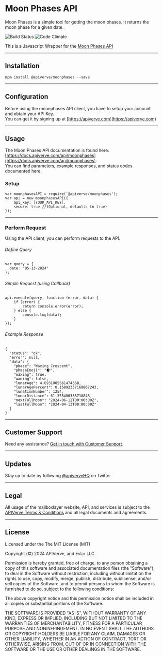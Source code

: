 Moon Phases API
============

Moon Phases is a simple tool for getting the moon phases. It returns the moon phase for a given date.

![Build Status](https://img.shields.io/badge/build-passing-green)
![Code Climate](https://img.shields.io/badge/maintainability-B-purple)

This is a Javascript Wrapper for the [Moon Phases API](https://apiverve.com/marketplace/api/moonphases)

---

## Installation
	npm install @apiverve/moonphases --save

---

## Configuration

Before using the moonphases API client, you have to setup your account and obtain your API Key.  
You can get it by signing up at [https://apiverve.com](https://apiverve.com)

---

## Usage

The Moon Phases API documentation is found here: [https://docs.apiverve.com/api/moonphases](https://docs.apiverve.com/api/moonphases).  
You can find parameters, example responses, and status codes documented here.

### Setup

```
var moonphasesAPI = require('@apiverve/moonphases');
var api = new moonphasesAPI({
    api_key: [YOUR_API_KEY],
    secure: true //(Optional, defaults to true)
});
```

---


### Perform Request
Using the API client, you can perform requests to the API.

###### Define Query

```
var query = {
  date: "05-13-2024"
};
```

###### Simple Request (using Callback)

```
api.execute(query, function (error, data) {
    if (error) {
        return console.error(error);
    } else {
        console.log(data);
    }
});
```

###### Example Response

```
{
  "status": "ok",
  "error": null,
  "data": {
    "phase": "Waxing Crescent",
    "phaseEmoji": "🌒",
    "waxing": true,
    "waning": false,
    "lunarAge": 4.6931005661474368,
    "lunarAgePercent": 0.15892337168867243,
    "lunationNumber": 1254,
    "lunarDistance": 61.355400333718848,
    "nextFullMoon": "2024-06-12T00:00:00Z",
    "lastFullMoon": "2024-04-13T00:00:00Z"
  }
}
```

---

## Customer Support

Need any assistance? [Get in touch with Customer Support](https://apiverve.com/contact).

---

## Updates
Stay up to date by following [@apiverveHQ](https://twitter.com/apiverveHQ) on Twitter.

---

## Legal

All usage of the mailboxlayer website, API, and services is subject to the [APIVerve Terms & Conditions](https://apiverve.com/terms) and all legal documents and agreements.

---

## License
Licensed under the The MIT License (MIT)

Copyright (&copy;) 2024 APIVerve, and Evlar LLC

Permission is hereby granted, free of charge, to any person obtaining a copy of this software and associated documentation files (the "Software"), to deal in the Software without restriction, including without limitation the rights to use, copy, modify, merge, publish, distribute, sublicense, and/or sell copies of the Software, and to permit persons to whom the Software is furnished to do so, subject to the following conditions:

The above copyright notice and this permission notice shall be included in all copies or substantial portions of the Software.

THE SOFTWARE IS PROVIDED "AS IS", WITHOUT WARRANTY OF ANY KIND, EXPRESS OR IMPLIED, INCLUDING BUT NOT LIMITED TO THE WARRANTIES OF MERCHANTABILITY, FITNESS FOR A PARTICULAR PURPOSE AND NONINFRINGEMENT. IN NO EVENT SHALL THE AUTHORS OR COPYRIGHT HOLDERS BE LIABLE FOR ANY CLAIM, DAMAGES OR OTHER LIABILITY, WHETHER IN AN ACTION OF CONTRACT, TORT OR OTHERWISE, ARISING FROM, OUT OF OR IN CONNECTION WITH THE SOFTWARE OR THE USE OR OTHER DEALINGS IN THE SOFTWARE.